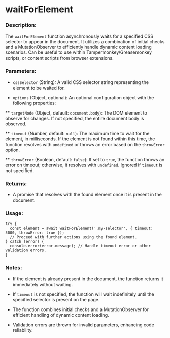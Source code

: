 # waitForElement

### Description:

The `waitForElement` function asynchronously waits for a specified CSS selector to appear in the document. It utilizes a combination of initial checks and a MutationObserver to efficiently handle dynamic content loading scenarios.
Can be useful to use within Tampermonkey/Greasemonkey scripts, or content scripts from browser extensions.

### Parameters:

* `cssSelector` (String): A valid CSS selector string representing the element to be waited for.

* `options` (Object, optional): An optional configuration object with the following properties:

 ** `targetNode` (Object, default: `document.body`): The DOM element to observe for changes. If not specified, the entire document body is observed.
  
 ** `timeout` (Number, default: `null`): The maximum time to wait for the element, in milliseconds. If the element is not found within this time, the function resolves with `undefined` or throws an error based on the `throwError` option.
  
 ** `throwError` (Boolean, default: `false`): If set to `true`, the function throws an error on timeout; otherwise, it resolves with `undefined`. Ignored if `timeout` is not specified.

### Returns:
* A promise that resolves with the found element once it is present in the document.

### Usage:

```
try {
  const element = await waitForElement('.my-selector', { timeout: 5000, throwError: true });
  // Proceed with further actions using the found element.
} catch (error) {
  console.error(error.message); // Handle timeout error or other validation errors.
}
```

### Notes: 
* If the element is already present in the document, the function returns it immediately without waiting.

* If `timeout` is not specified, the function will wait indefinitely until the specified selector is present on the page.

* The function combines initial checks and a MutationObserver for efficient handling of dynamic content loading.

* Validation errors are thrown for invalid parameters, enhancing code reliability.
